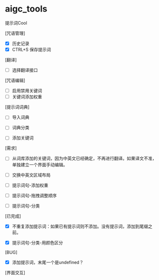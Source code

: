 # aigc_tools

提示词Cool

[咒语管理]
- [x] 历史记录
- [x] CTRL+S 保存提示词

[翻译]
- [ ] 选择翻译接口

[咒语编辑]
- [ ] 启用禁用关键词
- [ ] 关键词添加权重

[提示词词典]
- [ ] 导入词典
- [ ] 词典分类
- [ ] 添加关键词


[需求]

- [ ] 从词库添加的关键词，因为中英文已经确定，不再进行翻译。如果译文不准，单独建立一个界面手动编辑。
- [ ] 交换中英文区域布局
- [ ] 提示词句-添加权重
- [ ] 提示词句-拖拽调整顺序
- [ ] 提示词句-分类


[已完成]
- [x] 不重复添加提示词：如果已有提示词则不添加。没有提示词，添加到尾缀之前。
- [x] 提示词句-分类-用颜色区分


[BUG]
- [x] 添加提示词，末尾一个是undefined？

[界面交互]


